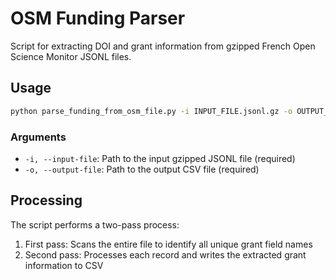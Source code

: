 # OSM Funding Parser

Script for extracting DOI and grant information from gzipped French Open Science Monitor JSONL files.


## Usage

```bash
python parse_funding_from_osm_file.py -i INPUT_FILE.jsonl.gz -o OUTPUT_FILE.csv
```

### Arguments

- `-i, --input-file`: Path to the input gzipped JSONL file (required)
- `-o, --output-file`: Path to the output CSV file (required)

## Processing

The script performs a two-pass process:
1. First pass: Scans the entire file to identify all unique grant field names
2. Second pass: Processes each record and writes the extracted grant information to CSV
